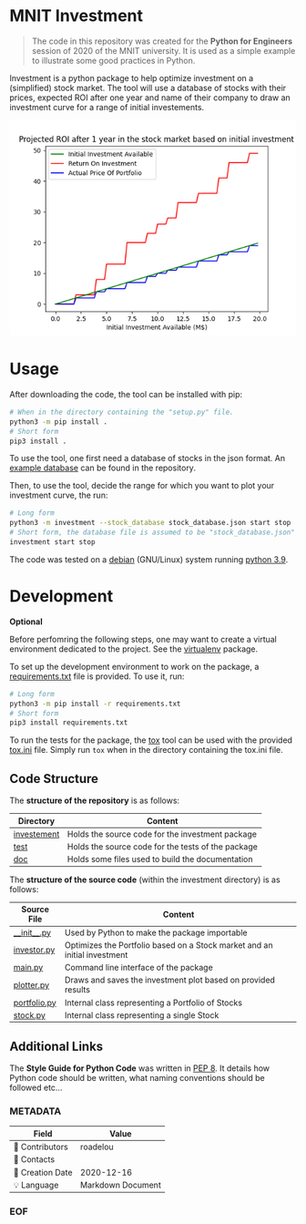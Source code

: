 # MNIT Investment

> The code in this repository was created for the __Python for Engineers__
> session of 2020 of the MNIT university. It is used as a simple example to
> illustrate some good practices in Python.

Investment is a python package to help optimize investment on a (simplified)
stock market. The tool will use a database of stocks with their prices, expected
ROI after one year and name of their company to draw an investment curve for a
range of initial investements.

![Example output of the Investment package](doc/InvestmentPlot.png)

# Usage

After downloading the code, the tool can be installed with pip:

```bash
# When in the directory containing the "setup.py" file.
python3 -m pip install .
# Short form
pip3 install .
```

To use the tool, one first need a database of stocks in the json format. An
[example database](test/files/stock_database.json) can be found in the
repository.

Then, to use the tool, decide the range for which you want to plot your
investment curve, the run:

```bash
# Long form
python3 -m investment --stock_database stock_database.json start stop
# Short form, the database file is assumed to be "stock_database.json"
investment start stop
```

The code was tested on a [debian](https://debian.org) (GNU/Linux) system running
[python 3.9](https://www.python.org/downloads/release/python-390/).

# Development

__Optional__

Before perfomring the following steps, one may want to create a virtual
environment dedicated to the project. See the
[virtualenv](https://pypi.org/project/virtualenv/) package.

To set up the development environment to work on the package, a
[requirements.txt](requirements.txt) file is provided. To use it, run:

```bash
# Long form
python3 -m pip install -r requirements.txt
# Short form
pip3 install requirements.txt
```

To run the tests for the package, the [tox](https://pypi.org/project/tox/) tool
can be used with the provided [tox.ini](tox.ini) file. Simply run `tox` when in
the directory containing the tox.ini file.

## Code Structure

The __structure of the repository__ is as follows:

Directory | Content
--------- | -------
[investement](investment) | Holds the source code for the investment package
[test](test) | Holds the source code for the tests of the package
[doc](doc) | Holds some files used to build the documentation

The __structure of the source code__ (within the investment directory) is as
follows:

Source File | Content
----------- | -------
[\_\_init\_\_.py](investment/__init__.py) | Used by Python to make the package importable
[investor.py](investment/investor.py) | Optimizes the Portfolio based on a Stock market and an initial investment
[main.py](investment/investor.py) | Command line interface of the package
[plotter.py](investment/plotter.py) | Draws and saves the investment plot based on provided results
[portfolio.py](investment/portfolio.py) | Internal class representing a Portfolio of Stocks
[stock.py](investment/stock.py) | Internal class representing a single Stock

## Additional Links

The __Style Guide for Python Code__ was written in [PEP 8](https://www.python.org/dev/peps/pep-0008/). It details how Python code should be written, what naming conventions should be followed etc...

### METADATA

Field | Value
--- | ---
:pencil: Contributors | roadelou
:email: Contacts | 
:date: Creation Date | 2020-12-16
:bulb: Language | Markdown Document

### EOF
